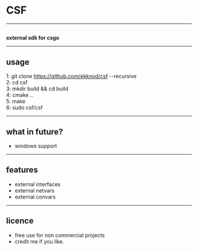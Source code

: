 # CSF

----
##
##
**external sdk for csgo**

----
## usage
1: git clone https://github.com/ekknod/csf --recursive  
2: cd csf  
3: mkdir build && cd build  
4: cmake ..  
5: make  
6: sudo csf/csf  

----
## what in future?
* windows support

----
## features
* external interfaces
* external netvars
* external convars

----
## licence
* free use for non commercial projects
* credit me if you like.

